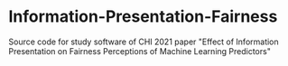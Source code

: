 # Information-Presentation-Fairness
Source code for study software of CHI 2021 paper "Effect of Information Presentation on Fairness Perceptions of Machine Learning Predictors"
